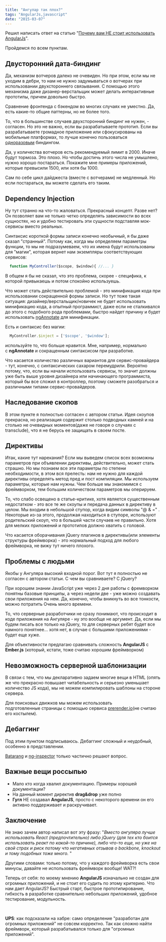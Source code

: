 ```yaml
---
title: "Ангулар так плох?"
tags: "AngularJs,javascript"
date: "2015-03-07"
---
```


Решил написать ответ на статью "[Почему вам НЕ стоит использовать AngularJs](https://habrahabr.ru/post/246905/ "https://habrahabr.ru/post/246905/")".

Пройдемся по всем пунктам.

## Двусторонний дата-биндинг

Да, механизм вотчеров далеко не очевиден. Но при этом, если мы не уходим в дебри, то нам не нужно задумываться о вотчерах при использовании двухстороннего связывания. С помощью этого механизма даже дизанер-верстальщик может делать интерактивные прототипы, причем довольно быстро.

Сравнение фронтенда с бэкендом во многих случаях не уместно. Да, есть какие-то общие паттерны, но не более того.

То, что в большинстве случаев двухсторонний биндинг не нужен, - согласен. Но это не важно, если вы разрабатываете прототип. Если вы разрабатываете громадное приложение или сфокусированы на мобильные платформах, то лучше конечно пользоваться [одноразовым](https://docs.angularjs.org/guide/expression#one-time-binding "который уже из коробки в 1.3") биндингом.

Да, у количества вотчеров есть рекомендуемый лимит в 2000. Иначе будут тормоза. Это плохо. Но чтобы достичь этого числа не умышлено, нужно хорошо постараться. Покажите мне примеры приложений, которые превысили 1500, или хотя бы 1000.

Сам по себе цикл дайджеста (вместе с вотчерами) не медленный. Но если постараться, вы можете сделать его таким.

## Dependency Injection

Ну тут странно на что-то жаловаться. Прекрасный концепт. Разве нет? Он позволяет вам не только четко определять зависимости во всех сущностях, но и удобно тестировать эти сущности подставляя мок-сервисы вместо реальных.

Синтаксис короткой формы записи конечно необычный, я бы даже сказал "странный". Потому как, когда мы определяем параметры функции, то мы не подразумеваем, что их имена будут использованы для "магии", которая вернет нам экземпляры соответствующих сервисов:

```javascript 
  function MyController($scope, $window){ //... }  
 ```

В общем я бы не сказал, что это проблема, скорее - специфика, к которой привыкаешь и потом спокойно используешь.

Что может стать действительно проблемой - это минификация кода при использовании сокращенной формы записи. Но тут тоже такая ситуация: дизайнер/верстальщик/новичек не будет использовать минификацию кода, а опытный программист, даже если не сталкивался до этого с подобного рода проблемами, быстро найдет причину и будет использовать [ngAnnotate](https://github.com/olov/ng-annotate "https://github.com/olov/ng-annotate") для минификации.

Есть и синтаксис без магии:

```javascript 
  MyController.$inject = ['$scope', '$window'];  
 ```

используйте то, что больше нравится. Мне, например, нормально с **ngAnnotate** и сокращенным синтаксисом при разработке.

Что касается количество различных вариантов для сервис-провайдера - тут, конечно, с синтаксических сахаром перемудрили. Вероятно потому, что, если вы начали использовать сервисы, то значит должны уже быть выше уровня дизайнера или начинающего программиста, который бы все сложил в контроллер, поэтому сможете разобраться и различными типами сервис-провайдеров.

## Наследование скопов

В этом пункте я полностью согласен с автором статьи. Идея скоупов прекрасна, но реализация содержит столько подводных камней и на столько не очевидных моментов(даже не говоря о случаях с transclude), что я не берусь ее защищать в своем посте.

## Директивы

Итак, какие тут нарекания? Если мы выведем список всех возможны параметров при объявлении директивы, действительно, может стать страшно. Но мы познаем все эти параметры по степени необходимости, в этом вся прелесть: нам не нужно для каждой директивы определять метод пред и пост компиляции. Мы используем параметры, которые нам нужны. Чем больше мы знакомимся с фреймворком, тем большим количеством параметров мы оперируем.

То, что слабо освещено в статье-критике, хотя является существенным недостатком - это все те же скоупы и передача данных в директиву в целом. Мы входим в небольшой ступор, когда видим символы "@ & =" . Некоторые из-за этого, продолжая находиться в ступоре, используют родительский скоуп, что в большей части случаев не правильно. Хотя для мелких приложений и прототипов должно хватить с головой.

Что касается оборачивания jQuery плагинов в директивы(или элементы структуры фреймворка) - это нормальный подход для любого фреймворка, не вижу тут ничего плохого.

## Проблемы с людьми

Якобы у Ангуляра высокий входной порог. Вот тут я полностью не согласен с автором статьи. С чем вы сравниваете? С jQuery?

При хорошем знании JavaScript уже через 2 дня работы с фремворком понятны базовые принципы, а через недели две - уже можно создавать свои приложения на нем. Да, конечно, чтобы вникнуть во все тонкости, можно потратить Очень много времени.

То, что серверные разработчики не сразу понимают, что происходит в коде приложения на Ангуляре - ну это вообще не аргумент. Да, если мы будем писать все только на jQuery, то для серверных ребят будет все намного понятнее... хотя нет, в случае с большими приложениями - будет еще хуже.

Для объективности предлагаю сравнивать сложность **AngularJS** с **Ember.js** (который, кстати, тоже считаю хорошим фреймворком)

## Невозможность серверной шаблонизации

В связи с тем, что мы декларативно задаем многие вещи в HTML (опять же что прекрасно повышает читабельность и серьезно уменьшает количество JS кода), мы не можем компилировать шаблоны на стороне сервера.

Для поисковых движков мы можем использовать подготовленные страницы с помощью сервиса [prerender.io](https://prerender.io/ "https://prerender.io/")(не считаю его костылем).

## Дебаггинг

Под этим пунктом подписываюсь. Дебаггинг сложный и неудобный, особенно в представлении.

[Batarang](https://github.com/angular/angularjs-batarang "https://github.com/angular/angularjs-batarang") и [ng-inspector](https://ng-inspector.org/ "https://ng-inspector.org/") только частично решают вопрос.

## Важные вещи россыпью

- Мало кто когда хвалил документацию. Примеры хорошей документации?
- На данный момент директив **drag&drop** уже полно
- **Гугл** НЕ создавал **AngularJS**, просто с некоторого времени он его активно поддерживает и раскручивает.

## Заключение

Не знаю зачем автор написал вот эту фразу: "_Вместо ангуляра лучше использовать React (предпочтительно) либо jQuery (для тех кто боится использовать реакт по какой-то причине), либо что-то еще, но уже на свой страх и риск потому что негативных отзывов о backbone, knockout и тому подобных тоже много._ "

Другими словами: только потому, что у каждого фреймворка есть свои минусы, давайте не использовать фреймворк вообще! WAT?!

Теперь от себя: по моему мнению **AngularJS** изначально не создан для огромных приложений, и не стоит его судить по этому критерию. Что нам дает AngularJS? Быстрый старт, быстрое прототипирование, гибкость в разработке сравнительно небольших приложений, удобное тестирование, модульность.

 

**UPS**: как подсказали на хабре: само определение "разработан для огромных приложений" не совсем корректно. Так как сложно найти фреймворк, который разрабатывался только для "огромных приложений".
